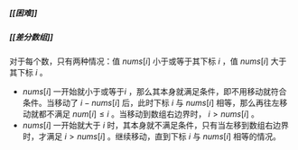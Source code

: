 ##### [[困难]]
##### [[差分数组]]

对于每个数，只有两种情况：值 $nums[i]$ 小于或等于其下标 $i$ ，值 $nums[i]$ 大于其下标 $i$ 。
-  $nums[i]$ 一开始就小于或等于$i$ ，那么其本身就满足条件，即不用移动就符合条件。当移动了 $i - nums[i]$ 后，此时下标 $i$ 与 $nums[i]$ 相等，那么再往左移动就都不满足 $num[i]\leqslant i$ 。当移动到数组右边界时， $i\gt nums[i]$ 。
- $nums[i]$ 一开始就大于 $i$ 时，其本身就不满足条件，只有当左移到数组右边界时，才满足  $i\gt nums[i]$ 。继续移动，直到下标 $i$ 与 $nums[i]$ 相等的情况。